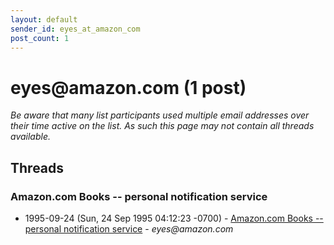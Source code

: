 ```yaml
---
layout: default
sender_id: eyes_at_amazon_com
post_count: 1
---
```


# eyes<span>@</span>amazon.com (1 post)

_Be aware that many list participants used multiple email addresses over their time active on the list. As such this page may not contain all threads available._

## Threads

### Amazon.com Books -- personal notification service
+ 1995-09-24 (Sun, 24 Sep 1995 04:12:23 -0700) - [Amazon.com Books -- personal notification service](/archive/1995/09/e4aea91d435c2176827db45897ced23e6cae8bddf7ee74ada506862be90a5862) - _eyes@amazon.com_


